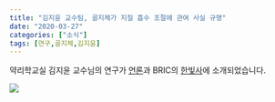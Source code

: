 ```yaml
---
title: "김지윤 교수팀, 골지체가 지질 흡수 조절에 관여 사실 규명"
date: "2020-03-27"
categories: ["소식"]
tags: [연구,골지체,김지윤]
---
```


약리학교실 김지윤 교수님의 연구가 [언론](https://www.hkn24.com/news/articleView.html?idxno=310403)과 BRIC의 [한빛사](https://www.ibric.org/myboard/read.php?Board=tr_interview&id=203208&qinterview=Y)에 소개되었습니다. 

![](https://user-images.githubusercontent.com/6946821/105952922-a8aa1d00-60b5-11eb-9ff6-8f535a6e83b0.png)
